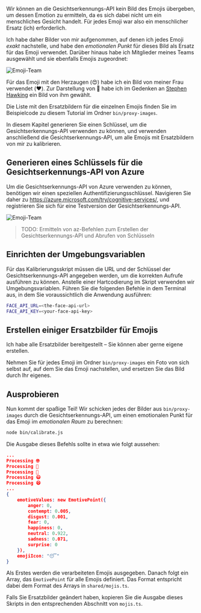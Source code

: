 Wir können an die Gesichtserkennungs-API kein Bild des Emojis übergeben, um dessen Emotion zu ermitteln, da es sich dabei nicht um ein menschliches Gesicht handelt. Für jedes Emoji war also ein menschlicher Ersatz (ich) erforderlich.

Ich habe daher Bilder von mir aufgenommen, auf denen ich jedes Emoji _exakt_ nachstelle, und habe den _emotionalen Punkt_ für dieses Bild als Ersatz für das Emoji verwendet. Darüber hinaus habe ich Mitglieder meines Teams ausgewählt und sie ebenfalls Emojis zugeordnet:

![Emoji-Team](/media-drafts/team.jpg)

Für das Emoji mit den Herzaugen (😍) habe ich ein Bild von meiner Frau verwendet (❤️). Zur Darstellung von 🤔 habe ich im Gedenken an [Stephen Hawking](https://en.wikipedia.org/wiki/Stephen_Hawking) ein Bild von ihm gewählt.

Die Liste mit den Ersatzbildern für die einzelnen Emojis finden Sie im Beispielcode zu diesem Tutorial im Ordner `bin/proxy-images`.

In diesem Kapitel generieren Sie einen Schlüssel, um die Gesichtserkennungs-API verwenden zu können, und verwenden anschließend die Gesichtserkennungs-API, um alle Emojis mit Ersatzbildern von mir zu kalibrieren.

## <a name="generate-an-azure-face-api-key"></a>Generieren eines Schlüssels für die Gesichtserkennungs-API von Azure

<!-- To make calls to the Azure Face API we will need a special authorization key.

We are going to create one using the `az` CLI. -->

Um die Gesichtserkennungs-API von Azure verwenden zu können, benötigen wir einen speziellen Authentifizierungsschlüssel. Navigieren Sie daher zu https://azure.microsoft.com/try/cognitive-services/, und registrieren Sie sich für eine Testversion der Gesichtserkennungs-API.

![Emoji-Team](/media-drafts/4.calibrating-emojis.get-face-api.png)

> TODO: Ermitteln von az-Befehlen zum Erstellen der Gesichtserkennungs-API und Abrufen von Schlüsseln

<!-- > NOTE the Azure Face API doesn't return the emotion information by default, we need to switch on this behavior by setting some query parameters, like so:
> https://westeurope.api.cognitive.microsoft.com/face/v1.0/detect?returnFaceId=false&returnFaceLandmarks=false&returnFaceAttributes=emotion -->

## <a name="setup-the-environment-variables"></a>Einrichten der Umgebungsvariablen

Für das Kalibrierungsskript müssen die URL und der Schlüssel der Gesichtserkennungs-API angegeben werden, um die korrekten Aufrufe ausführen zu können. Anstelle einer Hartcodierung im Skript verwenden wir Umgebungsvariablen. Führen Sie die folgenden Befehle in dem Terminal aus, in dem Sie voraussichtlich die Anwendung ausführen:

```bash
FACE_API_URL=<the-face-api-url>
FACE_API_KEY=<your-face-api-key>
```

<!-- > NOTE
> Don't forget to add the query param returnFaceAttributes=emotion to ensure the Face API returns emotion as well -->

## <a name="create-some-proxy-images-for-emojis"></a>Erstellen einiger Ersatzbilder für Emojis

Ich habe alle Ersatzbilder bereitgestellt – Sie können aber gerne eigene erstellen.

Nehmen Sie für jedes Emoji im Ordner `bin/proxy-images` ein Foto von sich selbst auf, auf dem Sie das Emoji nachstellen, und ersetzen Sie das Bild durch Ihr eigenes.

## <a name="try-it-out"></a>Ausprobieren

Nun kommt der spaßige Teil! Wir schicken jedes der Bilder aus `bin/proxy-images` durch die Gesichtserkennungs-API, um einen emotionalen Punkt für das Emoji im _emotionalen Raum_ zu berechnen:

```bash
node bin/calibrate.js
```

Die Ausgabe dieses Befehls sollte in etwa wie folgt aussehen:

```json
...
Processing 🤓
Processing 🤔
Processing 🦄
Processing 😃
Processing 😆
...
{
    emotiveValues: new EmotivePoint({
        anger: 0,
        contempt: 0.005,
        disgust: 0.001,
        fear: 0,
        happiness: 0,
        neutral: 0.922,
        sadness: 0.071,
        surprise: 0
    }),
    emojiIcon: "😴"
}
```

Als Erstes werden die verarbeiteten Emojis ausgegeben. Danach folgt ein Array, das `EmotivePoint` für alle Emojis definiert. Das Format entspricht dabei dem Format des Arrays in `shared/mojis.ts`.

Falls Sie Ersatzbilder geändert haben, kopieren Sie die Ausgabe dieses Skripts in den entsprechenden Abschnitt von `mojis.ts`.

